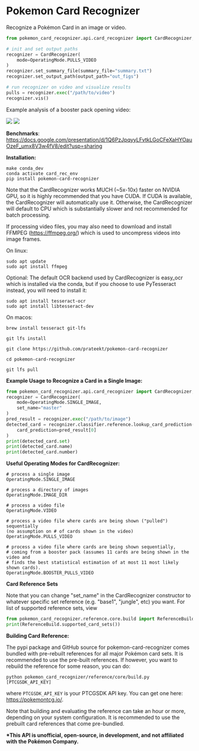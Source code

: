# Pokemon Card Recognizer

Recognize a Pokémon Card in an image or video.

```python
from pokemon_card_recognizer.api.card_recognizer import CardRecognizer, OperatingMode

# init and set output paths
recognizer = CardRecognizer(
    mode=OperatingMode.PULLS_VIDEO
)
recognizer.set_summary_file(summary_file="summary.txt")
recognizer.set_output_path(output_path="out_figs")

# run recognizer on video and visualize results
pulls = recognizer.exec("/path/to/video")
recognizer.vis()
```

Example analysis of a booster pack opening video:

![](https://github.com/prateekt/pokemon-card-recognizer/blob/75409e8ecdc32256dfc4a0a8243782152fdd406b/example2.png?raw=true)
![](https://github.com/prateekt/pokemon-card-recognizer/blob/75409e8ecdc32256dfc4a0a8243782152fdd406b/example.png?raw=true)

<b>Benchmarks</b>: https://docs.google.com/presentation/d/1Q6PzJpqyyLFvtkLGoCFeXaHYOauOzeF_umx8V3w4fV8/edit?usp=sharing

<b>Installation:</b>

```
make conda_dev
conda activate card_rec_env
pip install pokemon-card-recognizer
```    

Note that the CardRecognizer works MUCH (~5x-10x) faster on NVIDIA GPU, so it is highly recommended that you have CUDA. If CUDA is available, the CardRecognizer will automatically use it. Otherwise, the CardRecognizer will default to CPU which is substantially slower and not recommended for batch processing.

If processing video files, you may also need to download and install FFMPEG (https://ffmpeg.org/) which is used to uncompress videos into image frames.

On linux:
```commandline
sudo apt update
sudo apt install ffmpeg
```

Optional: The default OCR backend used by CardRecognizer is easy_ocr which is installed via the conda, but if you choose to use PyTesseract instead, you will need to install it:
```commandline
sudo apt install tesseract-ocr
sudo apt install libtesseract-dev  
```

On macos:

``` commandline
brew install tesseract git-lfs

git lfs install

git clone https://github.com/prateekt/pokemon-card-recognizer

cd pokemon-card-recognizer

git lfs pull
```

<b>Example Usage to Recognize a Card in a Single Image:</b>

```python
from pokemon_card_recognizer.api.card_recognizer import CardRecognizer, OperatingMode
recognizer = CardRecognizer(
    mode=OperatingMode.SINGLE_IMAGE,
    set_name="master"
)
pred_result = recognizer.exec("/path/to/image")
detected_card = recognizer.classifier.reference.lookup_card_prediction(
    card_prediction=pred_result[0]
)
print(detected_card.set)
print(detected_card.name)
print(detected_card.number)
```
<b>Useful Operating Modes for CardRecognizer: </b>

```commandline
# process a single image
OperatingMode.SINGLE_IMAGE

# process a directory of images
OperatingMode.IMAGE_DIR

# process a video file
OperatingMode.VIDEO

# process a video file where cards are being shown ("pulled") sequentially 
(no assumption on # of cards shown in the video)
OperatingMode.PULLS_VIDEO

# process a video file where cards are being shown sequentially, 
# coming from a booster pack (assumes 11 cards are being shown in the video and 
# finds the best statistical estimation of at most 11 most likely shown cards).
OperatingMode.BOOSTER_PULLS_VIDEO
```
<b> Card Reference Sets </b>

Note that you can change "set_name" in the CardRecognizer constructor to whatever specific set reference (e.g. "base1", "jungle", etc) you want. For list of supported reference sets, view
```python
from pokemon_card_recognizer.reference.core.build import ReferenceBuild
print(ReferenceBuild.supported_card_sets())
```
<b>Building Card Reference:</b>

The pypi package and GitHub source for pokemon-card-recognizer comes bundled with pre-rebuilt references for all major Pokémon card sets. It is recommended to use the pre-built references. If however, you want to rebuild the reference for some reason, you can do:

```commandline
python pokemon_card_recognizer/reference/core/build.py [PTCGSDK_API_KEY]
```
where `PTCGSDK_API_KEY` is your PTCGSDK API key. You can get one here: https://pokemontcg.io/.

Note that building and evaluating the reference can take an hour or more, depending on your system configuration. It is recommended to use the prebuilt card references that come pre-bundled.

<b> *This API is unofficial, open-source, in development, and not affiliated with the Pokémon Company. </b>